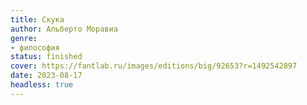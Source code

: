 ```yaml
---
title: Скука
author: Альберто Моравиа
genre:
- философия
status: finished
cover: https://fantlab.ru/images/editions/big/92653?r=1492542897
date: 2023-08-17
headless: true
---
```


